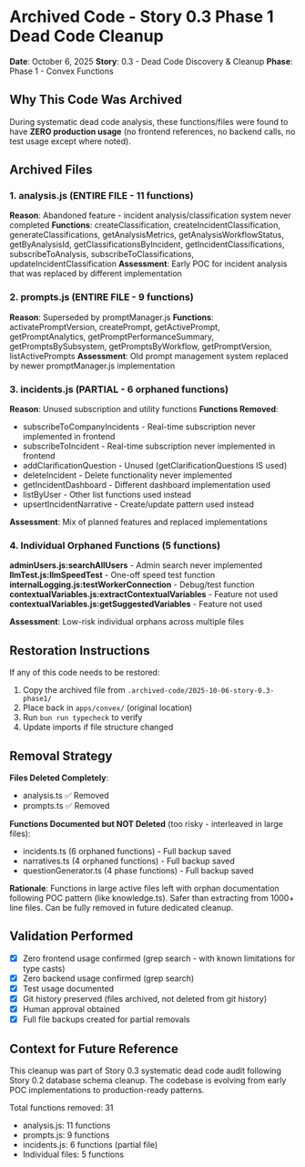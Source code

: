 # Archived Code - Story 0.3 Phase 1 Dead Code Cleanup

**Date**: October 6, 2025
**Story**: 0.3 - Dead Code Discovery & Cleanup
**Phase**: Phase 1 - Convex Functions

## Why This Code Was Archived

During systematic dead code analysis, these functions/files were found to have **ZERO production usage** (no frontend references, no backend calls, no test usage except where noted).

## Archived Files

### 1. analysis.js (ENTIRE FILE - 11 functions)
**Reason**: Abandoned feature - incident analysis/classification system never completed
**Functions**: createClassification, createIncidentClassification, generateClassifications, getAnalysisMetrics, getAnalysisWorkflowStatus, getByAnalysisId, getClassificationsByIncident, getIncidentClassifications, subscribeToAnalysis, subscribeToClassifications, updateIncidentClassification
**Assessment**: Early POC for incident analysis that was replaced by different implementation

### 2. prompts.js (ENTIRE FILE - 9 functions)  
**Reason**: Superseded by promptManager.js
**Functions**: activatePromptVersion, createPrompt, getActivePrompt, getPromptAnalytics, getPromptPerformanceSummary, getPromptsBySubsystem, getPromptsByWorkflow, getPromptVersion, listActivePrompts
**Assessment**: Old prompt management system replaced by newer promptManager.js implementation

### 3. incidents.js (PARTIAL - 6 orphaned functions)
**Reason**: Unused subscription and utility functions
**Functions Removed**:
- subscribeToCompanyIncidents - Real-time subscription never implemented in frontend
- subscribeToIncident - Real-time subscription never implemented in frontend
- addClarificationQuestion - Unused (getClarificationQuestions IS used)
- deleteIncident - Delete functionality never implemented
- getIncidentDashboard - Different dashboard implementation used
- listByUser - Other list functions used instead
- upsertIncidentNarrative - Create/update pattern used instead

**Assessment**: Mix of planned features and replaced implementations

### 4. Individual Orphaned Functions (5 functions)
**adminUsers.js:searchAllUsers** - Admin search never implemented
**llmTest.js:llmSpeedTest** - One-off speed test function
**internalLogging.js:testWorkerConnection** - Debug/test function
**contextualVariables.js:extractContextualVariables** - Feature not used
**contextualVariables.js:getSuggestedVariables** - Feature not used

**Assessment**: Low-risk individual orphans across multiple files

## Restoration Instructions

If any of this code needs to be restored:

1. Copy the archived file from `.archived-code/2025-10-06-story-0.3-phase1/`
2. Place back in `apps/convex/` (original location)
3. Run `bun run typecheck` to verify
4. Update imports if file structure changed

## Removal Strategy

**Files Deleted Completely**:
- analysis.ts ✅ Removed
- prompts.ts ✅ Removed

**Functions Documented but NOT Deleted** (too risky - interleaved in large files):
- incidents.ts (6 orphaned functions) - Full backup saved
- narratives.ts (4 orphaned functions) - Full backup saved
- questionGenerator.ts (4 phase functions) - Full backup saved

**Rationale**: Functions in large active files left with orphan documentation following POC pattern (like knowledge.ts). Safer than extracting from 1000+ line files. Can be fully removed in future dedicated cleanup.

## Validation Performed

- [x] Zero frontend usage confirmed (grep search - with known limitations for type casts)
- [x] Zero backend usage confirmed (grep search)
- [x] Test usage documented
- [x] Git history preserved (files archived, not deleted from git history)
- [x] Human approval obtained
- [x] Full file backups created for partial removals

## Context for Future Reference

This cleanup was part of Story 0.3 systematic dead code audit following Story 0.2 database schema cleanup. The codebase is evolving from early POC implementations to production-ready patterns.

Total functions removed: 31
- analysis.js: 11 functions
- prompts.js: 9 functions  
- incidents.js: 6 functions (partial file)
- Individual files: 5 functions
